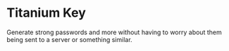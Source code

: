 # Titanium Key
Generate strong passwords and more without having to worry about them being sent to a server or something similar.
